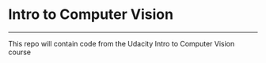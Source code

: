 # Intro to Computer Vision
---
This repo will contain code from the Udacity Intro to Computer Vision course
